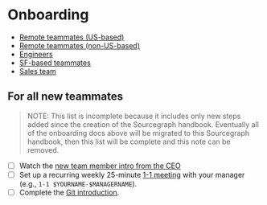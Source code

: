 # Onboarding

- [Remote teammates (US-based)](../from-graphbook/onboarding_remote_us.md)
- [Remote teammates (non-US-based)](../from-graphbook/onboarding_remote_non_us.md)
- [Engineers](../from-graphbook/onboarding_engineers.md)
- [SF-based teammates](../from-graphbook/onboarding_san_francisco.md)
- [Sales team](../../sales/onboarding/index.md)

## For all new teammates

> NOTE: This list is incomplete because it includes only new steps added since the creation of the Sourcegraph handbook. Eventually all of the onboarding docs above will be migrated to this Sourcegraph handbook, then this list will be complete and this note can be removed.

- [ ] Watch the [new team member intro from the CEO](https://www.youtube.com/watch?v=EVHUGZe5uts)
- [ ] Set up a recurring weekly 25-minute [1-1 meeting](../../leadership/1-1.md) with your manager (e.g., `1-1 $YOURNAME-$MANAGERNAME`).
- [ ] Complete the [Git introduction](git_intro.md).
